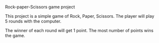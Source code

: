 Rock-paper-Scissors game project

This project is a simple game of Rock, Paper, Scissors. 
The player will play 5 rounds with the computer. 

The winner of each round will get 1 point. The most number of points wins the game.
